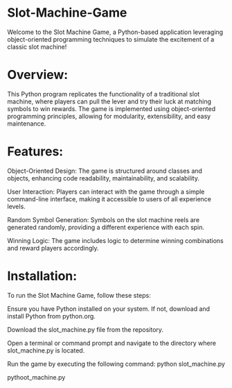 # Slot-Machine-Game


Welcome to the Slot Machine Game, a Python-based application leveraging object-oriented programming techniques to simulate the excitement of a classic slot machine!

# Overview:

This Python program replicates the functionality of a traditional slot machine, where players can pull the lever and try their luck at matching symbols to win rewards. The game is implemented using object-oriented programming principles, allowing for modularity, extensibility, and easy maintenance.

# Features:

Object-Oriented Design: The game is structured around classes and objects, enhancing code readability, maintainability, and scalability.

User Interaction: Players can interact with the game through a simple command-line interface, making it accessible to users of all experience levels.

Random Symbol Generation: Symbols on the slot machine reels are generated randomly, providing a different experience with each spin.

Winning Logic: The game includes logic to determine winning combinations and reward players accordingly.

# Installation:

To run the Slot Machine Game, follow these steps:

Ensure you have Python installed on your system. If not, download and install Python from python.org.

Download the slot_machine.py file from the repository.

Open a terminal or command prompt and navigate to the directory where slot_machine.py is located.

Run the game by executing the following command:
python slot_machine.py

pythoot_machine.py
